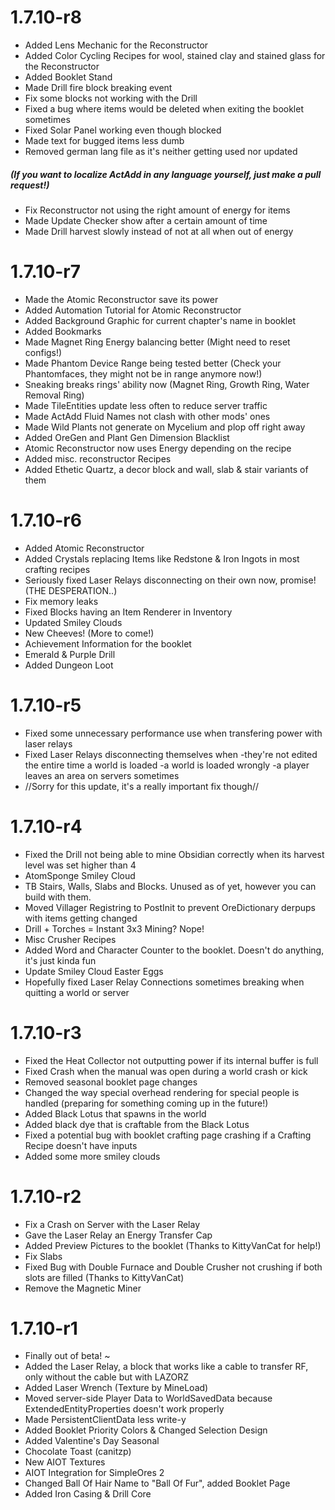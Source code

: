 # 1.7.10-r8
- Added Lens Mechanic for the Reconstructor
- Added Color Cycling Recipes for wool, stained clay and stained glass for the Reconstructor
- Added Booklet Stand
- Made Drill fire block breaking event
- Fix some blocks not working with the Drill
- Fixed a bug where items would be deleted when exiting the booklet sometimes
- Fixed Solar Panel working even though blocked
- Made text for bugged items less dumb
- Removed german lang file as it's neither getting used nor updated
##### (If you want to localize ActAdd in any language yourself, just make a pull request!)
- Fix Reconstructor not using the right amount of energy for items
- Made Update Checker show after a certain amount of time
- Made Drill harvest slowly instead of not at all when out of energy

# 1.7.10-r7
- Made the Atomic Reconstructor save its power
- Added Automation Tutorial for Atomic Reconstructor
- Added Background Graphic for current chapter's name in booklet
- Added Bookmarks
- Made Magnet Ring Energy balancing better (Might need to reset configs!)
- Made Phantom Device Range being tested better (Check your Phantomfaces, they might not be in range anymore now!)
- Sneaking breaks rings' ability now (Magnet Ring, Growth Ring, Water Removal Ring)
- Made TileEntities update less often to reduce server traffic
- Made ActAdd Fluid Names not clash with other mods' ones
- Made Wild Plants not generate on Mycelium and plop off right away
- Added OreGen and Plant Gen Dimension Blacklist
- Atomic Reconstructor now uses Energy depending on the recipe
- Added misc. reconstructor Recipes
- Added Ethetic Quartz, a decor block and wall, slab & stair variants of them

# 1.7.10-r6
- Added Atomic Reconstructor
- Added Crystals replacing Items like Redstone & Iron Ingots in most crafting recipes
- Seriously fixed Laser Relays disconnecting on their own now, promise! (THE DESPERATION..)
- Fix memory leaks
- Fixed Blocks having an Item Renderer in Inventory
- Updated Smiley Clouds
- New Cheeves! (More to come!)
- Achievement Information for the booklet
- Emerald & Purple Drill
- Added Dungeon Loot

# 1.7.10-r5
- Fixed some unnecessary performance use when transfering power with laser relays
- Fixed Laser Relays disconnecting themselves when
    -they're not edited the entire time a world is loaded
    -a world is loaded wrongly
    -a player leaves an area on servers sometimes
- //Sorry for this update, it's a really important fix though//

# 1.7.10-r4
- Fixed the Drill not being able to mine Obsidian correctly when its harvest level was set higher than 4
- AtomSponge Smiley Cloud
- TB Stairs, Walls, Slabs and Blocks. Unused as of yet, however you can build with them.
- Moved Villager Registring to PostInit to prevent OreDictionary derpups with items getting changed
- Drill + Torches = Instant 3x3 Mining? Nope!
- Misc Crusher Recipes
- Added Word and Character Counter to the booklet. Doesn't do anything, it's just kinda fun
- Update Smiley Cloud Easter Eggs
- Hopefully fixed Laser Relay Connections sometimes breaking when quitting a world or server

# 1.7.10-r3
- Fixed the Heat Collector not outputting power if its internal buffer is full
- Fixed Crash when the manual was open during a world crash or kick
- Removed seasonal booklet page changes
- Changed the way special overhead rendering for special people is handled (preparing for something coming up in the future!)
- Added Black Lotus that spawns in the world
- Added black dye that is craftable from the Black Lotus
- Fixed a potential bug with booklet crafting page crashing if a Crafting Recipe doesn't have inputs
- Added some more smiley clouds

# 1.7.10-r2
- Fix a Crash on Server with the Laser Relay
- Gave the Laser Relay an Energy Transfer Cap
- Added Preview Pictures to the booklet (Thanks to KittyVanCat for help!)
- Fix Slabs
- Fixed Bug with Double Furnace and Double Crusher not crushing if both slots are filled (Thanks to KittyVanCat)
- Remove the Magnetic Miner

# 1.7.10-r1
- Finally out of beta! ~
- Added the Laser Relay, a block that works like a cable to transfer RF, only without the cable but with LAZORZ
- Added Laser Wrench (Texture by MineLoad)
- Moved server-side Player Data to WorldSavedData because ExtendedEntityProperties doesn't work properly
- Made PersistentClientData less write-y
- Added Booklet Priority Colors & Changed Selection Design
- Added Valentine's Day Seasonal
- Chocolate Toast (canitzp)
- New AIOT Textures
- AIOT Integration for SimpleOres 2
- Changed Ball Of Hair Name to "Ball Of Fur", added Booklet Page
- Added Iron Casing & Drill Core
